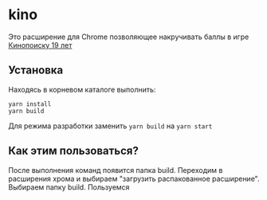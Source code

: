 # kino

Это расширение для Chrome позволяющее накручивать баллы в игре [Кинопоиску 19 лет](https://www.kinopoisk.ru/special/birthday19/)

## Установка

Находясь в корневом каталоге выполнить:
```
yarn install
yarn build
```
Для режима разработки заменить ```yarn build``` на ```yarn start```

## Как этим пользоваться?

После выполнения команд появится папка build. Переходим в расширения хрома и выбираем "загрузить распакованное расширение". Выбираем папку build. Пользуемся
